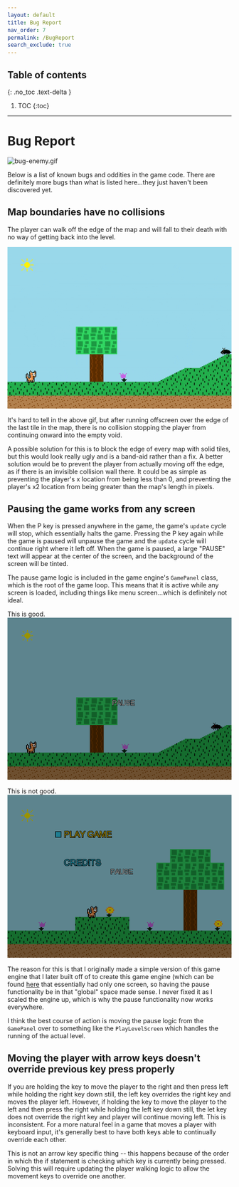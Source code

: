 ```yaml
---
layout: default
title: Bug Report
nav_order: 7
permalink: /BugReport
search_exclude: true
---
```


## Table of contents
{: .no_toc .text-delta }

1. TOC
{:toc}

---

# Bug Report

![bug-enemy.gif](../assets/images/bug-enemy.gif)

Below is a list of known bugs and oddities in the game code.
There are definitely more bugs than what is listed here...they just haven't been discovered yet.

## Map boundaries have no collisions

The player can walk off the edge of the map and will fall to their death with no way of getting back into the level.

![player-falling-off-map.gif](../assets/images/player-falling-off-map.gif)

It's hard to tell in the above gif, but after running offscreen over the edge of the last tile in the map, there is no collision
stopping the player from continuing onward into the empty void.

A possible solution for this is to block the edge of every map with solid tiles, but this would look really ugly and is a band-aid rather than a fix. 
A better solution would be to prevent the player from actually moving off the edge, as if there is an invisible collision wall there. 
It could be as simple as preventing the player's x location from being less than 0, and preventing the player's x2 location from being greater than the map's length in pixels.

## Pausing the game works from any screen

When the P key is pressed anywhere in the game, the game's `update` cycle will stop, which essentially halts the game.
Pressing the P key again while the game is paused will unpause the game and the `update` cycle will continue right where it left off. 
When the game is paused, a large "PAUSE" text will appear at the center of the screen, and the background of the screen will be tinted.

The pause game logic is included in the game engine's `GamePanel` class, which is the root of the game loop. This means
that it is active while any screen is loaded, including things like menu screen...which is definitely not ideal.

This is good.
![pause-game-1](../assets/images/pause-game-1.PNG)

This is not good.
![pause-game-2](../assets/images/pause-game-2.PNG)

The reason for this is that I originally made a simple version of this game engine that I later built off of to create this game engine (which can be found [here](https://github.com/a-r-t/Simple-2D-Game-Engine) that essentially had only one screen, so having the pause functionality be in that "global" space made sense. 
I never fixed it as I scaled the engine up, which is why the pause functionality now works everywhere.

I think the best course of action is moving the pause logic from the `GamePanel` over to something like the `PlayLevelScreen` which handles the running of the actual level. 

## Moving the player with arrow keys doesn't override previous key press properly

If you are holding the key to move the player to the right and then press left while holding the right key down still,
the left key overrides the right key and moves the player left. 
However, if holding the key to move the player to the left and then press the right while holding the left key down still, the let key does not override the right key and player will continue moving left. 
This is inconsistent. 
For a more natural feel in a game that moves a player with keyboard input,
it's generally best to have both keys able to continually override each other.

This is not an arrow key specific thing -- this happens because of the order in which the if statement is checking which key is currently being pressed.
Solving this will require updating the player walking logic to allow the movement keys to override one another.